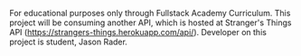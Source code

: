 For educational purposes only through Fullstack Academy Curriculum.
This project will be consuming another API, which is hosted at Stranger's Things API (https://strangers-things.herokuapp.com/api/).
Developer on this project is student, Jason Rader.
